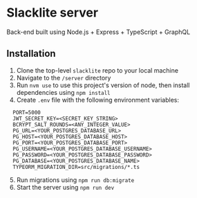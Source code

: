 # Slacklite server

Back-end built using Node.js + Express + TypeScript + GraphQL

## Installation

1. Clone the top-level `slacklite` repo to your local machine
2. Navigate to the `/server` directory
3. Run `nvm use` to use this project's version of node, then install dependencies using `npm install`
4. Create `.env` file with the following environment variables:

```
  PORT=5000
  JWT_SECRET_KEY=<SECRET_KEY_STRING>
  BCRYPT_SALT_ROUNDS=<ANY_INTEGER_VALUE>
  PG_URL=<YOUR_POSTGRES_DATABASE_URL>
  PG_HOST=<YOUR_POSTGRES_DATABASE_HOST>
  PG_PORT=<YOUR_POSTGRES_DATABASE_PORT>
  PG_USERNAME=<YOUR_POSTGRES_DATABASE_USERNAME>
  PG_PASSWORD=<YOUR_POSTGRES_DATABASE_PASSWORD>
  PG_DATABASE=<YOUR_POSTGRES_DATABASE_NAME>
  TYPEORM_MIGRATION_DIR=src/migrations/*.ts
```

5. Run migrations using `npm run db:migrate`
6. Start the server using `npm run dev`
